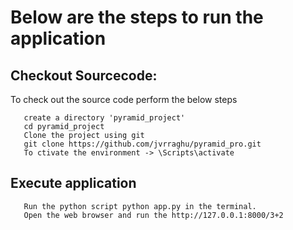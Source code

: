 # Below are the steps to run the application

## Checkout Sourcecode:
To check out the source code perform the below steps

       create a directory 'pyramid_project'
       cd pyramid_project
       Clone the project using git
       git clone https://github.com/jvrraghu/pyramid_pro.git
       To ctivate the environment -> \Scripts\activate
## Execute application
       Run the python script python app.py in the terminal.
       Open the web browser and run the http://127.0.0.1:8000/3+2